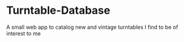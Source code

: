 # Turntable-Database
A small web app to catalog new and vintage turntables I find to be of interest to me
